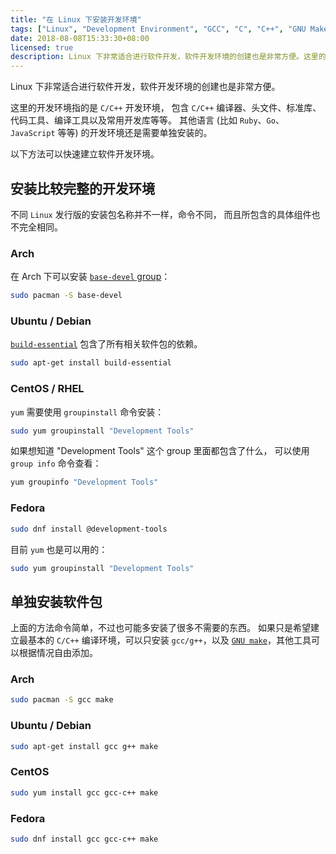 ```yaml
---
title: "在 Linux 下安装开发环境"
tags: ["Linux", "Development Environment", "GCC", "C", "C++", "GNU Make"]
date: 2018-08-08T15:33:30+08:00
licensed: true
description: Linux 下非常适合进行软件开发，软件开发环境的创建也是非常方便。这里的开发环境指的是 C/C++ 开发环境，包含 C/C++ 编译器、头文件、标准库、代码工具、编译工具以及常用开发库等等。
---
```


Linux 下非常适合进行软件开发，软件开发环境的创建也是非常方便。

这里的开发环境指的是 `C/C++` 开发环境，
包含 `C/C++` 编译器、头文件、标准库、代码工具、编译工具以及常用开发库等等。
其他语言 (比如 `Ruby`、`Go`、`JavaScript` 等等)
的开发环境还是需要单独安装的。

以下方法可以快速建立软件开发环境。


## 安装比较完整的开发环境

不同 `Linux` 发行版的安装包名称并不一样，命令不同，
而且所包含的具体组件也不完全相同。

### Arch

在 Arch 下可以安装 [`base-devel` group](https://www.archlinux.org/groups/x86_64/base-devel/)：

```bash
sudo pacman -S base-devel
```

### Ubuntu / Debian

[`build-essential`](https://packages.debian.org/sid/build-essential)
包含了所有相关软件包的依赖。

```bash
sudo apt-get install build-essential
```

### CentOS / RHEL

`yum` 需要使用 `groupinstall` 命令安装：

```bash
sudo yum groupinstall "Development Tools"
```

如果想知道 "Development Tools" 这个 group 里面都包含了什么，
可以使用 `group info` 命令查看：

```bash
yum groupinfo "Development Tools"
```

### Fedora

```bash
sudo dnf install @development-tools
```

目前 `yum` 也是可以用的：

```bash
sudo yum groupinstall "Development Tools"
```


## 单独安装软件包

上面的方法命令简单，不过也可能多安装了很多不需要的东西。
如果只是希望建立最基本的 `C/C++` 编译环境，可以只安装 `gcc/g++`，以及
[`GNU make`](https://www.gnu.org/software/make/)，其他工具可以根据情况自由添加。

### Arch

```bash
sudo pacman -S gcc make
```

### Ubuntu / Debian

```bash
sudo apt-get install gcc g++ make
```

### CentOS

```bash
sudo yum install gcc gcc-c++ make
```

### Fedora

```bash
sudo dnf install gcc gcc-c++ make
```
